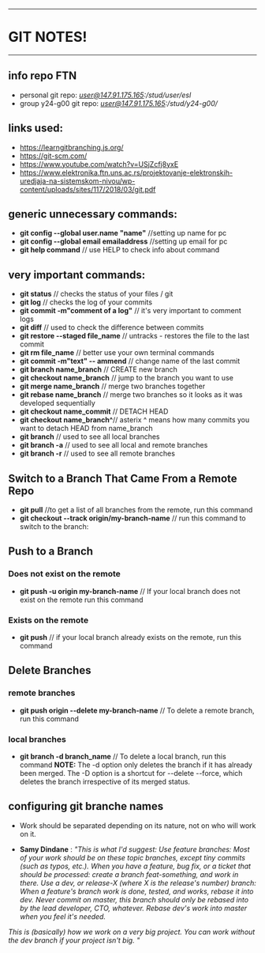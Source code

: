 ____________________________________________________________________________________________________________________
# GIT NOTES!
____________________________________________________________________________________________________________________

## info repo FTN
- personal git repo: *user@147.91.175.165:/stud/user/esl*
- group y24-g00 git repo: *user@147.91.175.165:/stud/y24-g00/*
    
## links used: 
- https://learngitbranching.js.org/
- https://git-scm.com/
- https://www.youtube.com/watch?v=USjZcfj8yxE
- https://www.elektronika.ftn.uns.ac.rs/projektovanje-elektronskih-uredjaja-na-sistemskom-nivou/wp-content/uploads/sites/117/2018/03/git.pdf
    
## generic unnecessary commands:
- **git config --global user.name "name"** //setting up name for pc
- **git config --global email emailaddress** //setting up email for pc
- **git help command** // use HELP to check info about command

## very important commands:
- **git status** // checks the status of your files / git 
- **git log** // checks the log of your commits
- **git commit -m"comment of a log"** // it's very important to comment logs
- **git diff** // used to check the difference between commits
- **git restore --staged file_name** // untracks - restores the file to the last commit
- **git rm file_name** // better use your own terminal commands
- **git commit -m"text" -- ammend** // change name of the last commit
- **git branch name_branch** // CREATE new branch
- **git checkout name_branch** // jump to the branch you want to use
- **git merge name_branch** // merge two branches together
- **git rebase name_branch** // merge two branches so it looks as it was developed sequentially
- **git checkout name_commit** // DETACH HEAD
- **git checkout  name_branch^**// asterix ^ means how many commits you want to detach HEAD from name_branch
- **git branch** // used to see all local branches
- **git branch -a** // used to see all local and remote branches
- **git branch -r** // used to see all remote branches

## Switch to a Branch That Came From a Remote Repo
- **git pull** //to get a list of all branches from the remote, run this command
- **git checkout --track origin/my-branch-name** // run this command to switch to the branch: 

## Push to a Branch
### Does not exist on the remote 
- **git push -u origin my-branch-name** // If your local branch does not exist on the remote run this command

### Exists on the remote
- **git push** // if your local branch already exists on the remote, run this command 

## Delete Branches
### remote branches
- **git push origin --delete my-branch-name** // To delete a remote branch, run this command

### local branches 
- **git branch -d branch_name** // To delete a local branch, run this command
    **NOTE:** The -d option only deletes the branch if it has already been merged. 
    The -D option is a shortcut for --delete --force, which deletes the branch irrespective of its merged status.
    
## configuring git branche names
- Work should be separated depending on its nature, not on who will work on it.

- **Samy Dindane** : *"This is what I'd suggest:*
*Use feature branches: Most of your work should be on these topic branches, except tiny commits (such as typos, etc.).*
*When you have a feature, bug fix, or a ticket that should be processed: create a branch feat-something, and work in there.*
*Use a dev, or release-X (where X is the release's number) branch: When a feature's branch work is done, tested, and works, rebase it into dev.*
*Never commit on master, this branch should only be rebased into by the lead developer, CTO, whatever. Rebase dev's work into master when you feel it's needed.*
     
*This is (basically) how we work on a very big project. You can work without the dev branch if your project isn't big. "*
